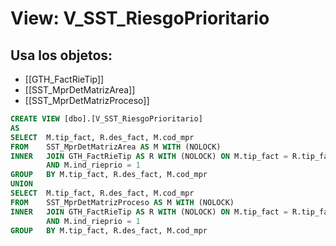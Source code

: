 # View: V_SST_RiesgoPrioritario

## Usa los objetos:
- [[GTH_FactRieTip]]
- [[SST_MprDetMatrizArea]]
- [[SST_MprDetMatrizProceso]]

```sql
CREATE VIEW [dbo].[V_SST_RiesgoPrioritario]
AS
SELECT	M.tip_fact, R.des_fact, M.cod_mpr
FROM	SST_MprDetMatrizArea AS M WITH (NOLOCK)
INNER	JOIN GTH_FactRieTip AS R WITH (NOLOCK) ON M.tip_fact = R.tip_fact
		AND M.ind_rieprio = 1
GROUP	BY M.tip_fact, R.des_fact, M.cod_mpr
UNION
SELECT	M.tip_fact, R.des_fact, M.cod_mpr 
FROM	SST_MprDetMatrizProceso AS M WITH (NOLOCK)
INNER	JOIN GTH_FactRieTip AS R WITH (NOLOCK) ON M.tip_fact = R.tip_fact
		AND M.ind_rieprio = 1
GROUP	BY M.tip_fact, R.des_fact, M.cod_mpr

```
